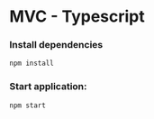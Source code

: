 # MVC - Typescript

### Install dependencies

```sh
npm install
```

### Start application: 

```sh
npm start
```
